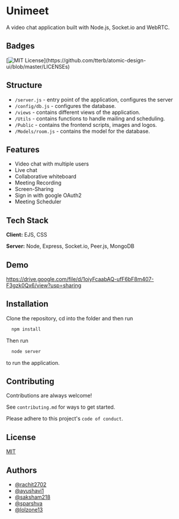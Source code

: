 
# Unimeet

A video chat application built with Node.js, Socket.io and WebRTC.


## Badges


[![MIT License](https://img.shields.io/apm/l/atomic-design-ui.svg?)](https://github.com/tterb/atomic-design-ui/blob/master/LICENSEs)


## Structure

- `/server.js` - entry point of the application, configures the server
- `/config/db.js` - configures the database.
- `/views` - contains different views of the application.
- `/Utils` - contains functions to handle mailing and scheduling.
- `/Public` - contains the frontend scripts, images and logos.
- `/Models/room.js` - contains the model for the database. 
## Features

- Video chat with multiple users
- Live chat 
- Collaborative whiteboard
- Meeting Recording
- Screen-Sharing
- Sign in with google OAuth2
- Meeting Scheduler


## Tech Stack

**Client:** EJS, CSS

**Server:** Node, Express, Socket.io, Peer.js, MongoDB


## Demo

https://drive.google.com/file/d/1oiyFcaabAQ-ufF6bF8m407-F3gzk0Qx6/view?usp=sharing

## Installation

Clone the repository, cd into the folder and then run

```bash
  npm install
```
Then run 

```bash
  node server
  ```
  to run the application.

## Contributing

Contributions are always welcome!

See `contributing.md` for ways to get started.

Please adhere to this project's `code of conduct`.


## License

[MIT](https://github.com/ayushavi1/video-chat/blob/main/LICENSE)


## Authors

- [@rachit2702](https://github.com/rachit-2702)
- [@ayushavi1](https://github.com/ayushavi1)
- [@saksham218](https://github.com/saksham218)
- [@sparshva](https://github.com/sparshva)
- [@lolzone13](https://github.com/lolzone13)

